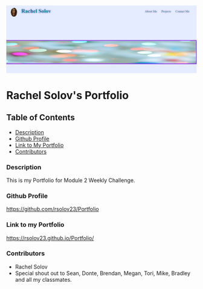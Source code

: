   ![Screenshot](/Images/screenshot.png)

  # Rachel Solov's Portfolio

  ## Table of Contents

- [Description](#description)
- [Github Profile](#github-profile)
- [Link to My Portfolio](#link-to-my-portfolio)
- [Contributors](#contributors)

### Description
This is my Portfolio for Module 2 Weekly Challenge.

### Github Profile
https://github.com/rsolov23/Portfolio

### Link to my Portfolio
https://rsolov23.github.io/Portfolio/

### Contributors
- Rachel Solov
- Special shout out to Sean, Donte, Brendan, Megan, Tori, Mike, Bradley and all my classmates.